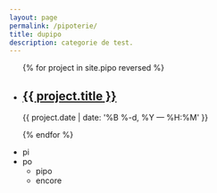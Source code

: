 ```yaml
---
layout: page
permalink: /pipoterie/
title: dupipo
description: categorie de test.
---
```


<ul class="post-list">
{% for project in site.pipo reversed %}
    <li>
        <h2><a class="poem-title" href="{{ poem.url | prepend: site.baseurl }}">{{ project.title }}</a></h2>
        <p class="post-meta">{{ project.date | date: '%B %-d, %Y — %H:%M' }}</p>
      </li>
{% endfor %}
</ul>




* pi
* po
	* pipo
	* encore

	
	